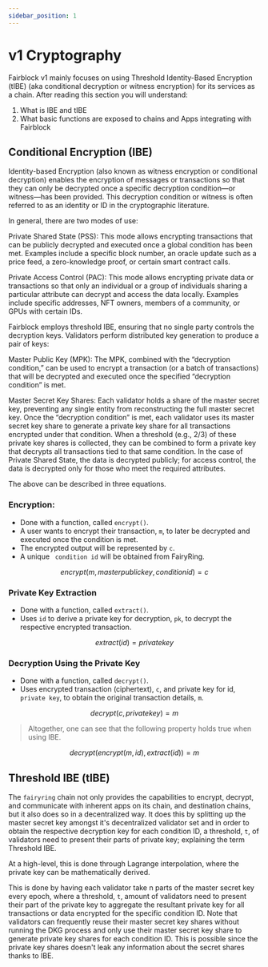 ```yaml
---
sidebar_position: 1
---
```


# v1 Cryptography

Fairblock v1 mainly focuses on using Threshold Identity-Based Encryption (tIBE) (aka conditional decryption or witness encryption) for its services as a chain. After reading this section you will understand:

1. What is IBE and tIBE
2. What basic functions are exposed to chains and Apps integrating with Fairblock

## Conditional Encryption (IBE)

Identity-based Encryption (also known as witness encryption or conditional decryption) enables the encryption of messages or transactions so that they can only be decrypted once a specific decryption condition—or witness—has been provided. This decryption condition or witness is often referred to as an identity or ID in the cryptographic literature.

In general, there are two modes of use:

Private Shared State (PSS):
This mode allows encrypting transactions that can be publicly decrypted and executed once a global condition has been met. Examples include a specific block number, an oracle update such as a price feed, a zero-knowledge proof, or certain smart contract calls.

Private Access Control (PAC):
This mode allows encrypting private data or transactions so that only an individual or a group of individuals sharing a particular attribute can decrypt and access the data locally. Examples include specific addresses, NFT owners, members of a community, or GPUs with certain IDs.

Fairblock employs threshold IBE, ensuring that no single party controls the decryption keys. Validators perform distributed key generation to produce a pair of keys:

Master Public Key (MPK):
The MPK, combined with the “decryption condition,” can be used to encrypt a transaction (or a batch of transactions) that will be decrypted and executed once the specified “decryption condition” is met.

Master Secret Key Shares:
Each validator holds a share of the master secret key, preventing any single entity from reconstructing the full master secret key. Once the “decryption condition” is met, each validator uses its master secret key share to generate a private key share for all transactions encrypted under that condition. When a threshold (e.g., 2/3) of these private key shares is collected, they can be combined to form a private key that decrypts all transactions tied to that same condition. In the case of Private Shared State, the data is decrypted publicly; for access control, the data is decrypted only for those who meet the required attributes.

The above can be described in three equations.

### Encryption:

- Done with a function, called `encrypt()`.
- A user wants to encrypt their transaction, `m`, to later be decrypted and executed once the condition is met.
- The encrypted output will be represented by `c`.
- A unique ` condition id` will be obtained from FairyRing.
<!-- TODO - confirm where id comes from -->

$$
encrypt(m, master public key, condition id) = c
$$

### Private Key Extraction

- Done with a function, called `extract()`.
- Uses `id` to derive a private key for decryption, `pk`, to decrypt the respective encrypted transaction.

$$
extract(id) = private key
$$

### Decryption Using the Private Key

- Done with a function, called `decrypt()`.
- Uses encrypted transaction (ciphertext), `c`, and private key for id, `private key`, to obtain the original transaction details, `m`.

$$
decrypt(c, private key) = m
$$

> Altogether, one can see that the following property holds true when using IBE.

$$
decrypt(encrypt(m, id), extract(id)) = m
$$

## Threshold IBE (tIBE)

The `fairyring` chain not only provides the capabilities to encrypt, decrypt, and communicate with inherent apps on its chain, and destination chains, but it also does so in a decentralized way. It does this by splitting up the master secret key amongst it's decentralized validator set and in order to obtain the respective decryption key for each condition ID, a threshold, `t`, of validators need to present their parts of private key; explaining the term Threshold IBE.

At a high-level, this is done through Lagrange interpolation, where the private key can be mathematically derived.

<!-- TODO - better elaborate on the equation below's relevance. -->

<!-- TODO need to fix above equation but t import giving issues on build -->

This is done by having each validator take n parts of the master secret key every epoch, where a threshold, `t`, amount of validators need to present their part of the private key to aggregate the resultant private key for all transactions or data encrypted for the specific condition ID. Note that validators can frequently reuse their master secret key shares without running the DKG process and only use their master secret key share to generate private key shares for each condition ID. This is possible since the private key shares doesn't leak any information about the secret shares thanks to IBE.
